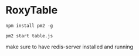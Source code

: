 # RoxyTable

`npm install pm2 -g`

`pm2 start table.js`


make sure to have redis-server installed and running

